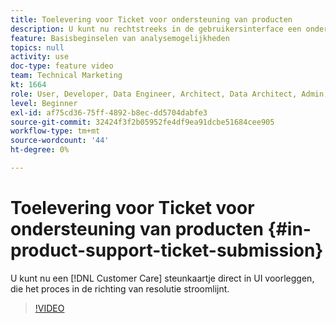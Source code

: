 ```yaml
---
title: Toelevering voor Ticket voor ondersteuning van producten
description: U kunt nu rechtstreeks in de gebruikersinterface een ondersteuningsticket voor de klantenservice verzenden waarmee het proces wordt gestroomlijnd in de richting van een oplossing.
feature: Basisbeginselen van analysemogelijkheden
topics: null
activity: use
doc-type: feature video
team: Technical Marketing
kt: 1664
role: User, Developer, Data Engineer, Architect, Data Architect, Admin, Leader
level: Beginner
exl-id: af75cd36-75ff-4892-b8ec-dd5704dabfe3
source-git-commit: 32424f3f2b05952fe4df9ea91dcbe51684cee905
workflow-type: tm+mt
source-wordcount: '44'
ht-degree: 0%

---
```


# Toelevering voor Ticket voor ondersteuning van producten {#in-product-support-ticket-submission}

U kunt nu een [!DNL Customer Care] steunkaartje direct in UI voorleggen, die het proces in de richting van resolutie stroomlijnt.

>[!VIDEO](https://video.tv.adobe.com/v/23133/?quality=12)
